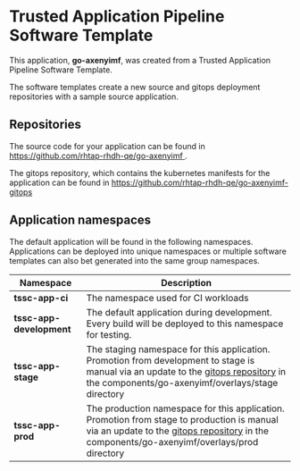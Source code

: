 # Trusted Application Pipeline Software Template

This application, **go-axenyimf**, was created from a Trusted Application Pipeline Software Template.

The software templates create a new source and gitops deployment repositories with a sample source application. 

## Repositories

The source code for your application can be found in [https://github.com/rhtap-rhdh-qe/go-axenyimf ](https://github.com/rhtap-rhdh-qe/go-axenyimf ).
 
The gitops repository, which contains the kubernetes manifests for the application can be found in 
[https://github.com/rhtap-rhdh-qe/go-axenyimf-gitops ](https://github.com/rhtap-rhdh-qe/go-axenyimf-gitops ) 

## Application namespaces 

The default application will be found in the following namespaces. Applications can be deployed into unique namespaces or multiple software templates can also bet generated into the same group namespaces.  

|  Namespace   |  Description   |  
| -------- | -------- |
| **tssc-app-ci** | The namespace used for CI workloads |
| **tssc-app-development** | The default application during development. Every build will be deployed to this namespace for testing. |
| **tssc-app-stage** | The staging namespace for this application. Promotion from development to stage is manual via an update to the [gitops repository](https://github.com/rhtap-rhdh-qe/go-axenyimf-gitops ) in the components/go-axenyimf/overlays/stage directory |
| **tssc-app-prod** | The production namespace for this application. Promotion from stage to production is manual via an update to the [gitops repository](https://github.com/rhtap-rhdh-qe/go-axenyimf-gitops ) in the components/go-axenyimf/overlays/prod directory |